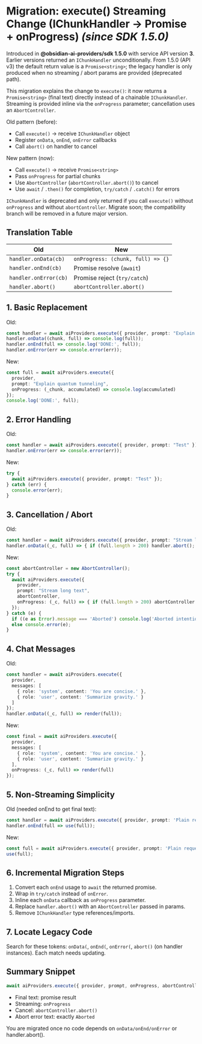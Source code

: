 # Migration: execute() Streaming Change (IChunkHandler → Promise + onProgress) *(since SDK 1.5.0)*

Introduced in **@obsidian-ai-providers/sdk 1.5.0** with service API version **3**. Earlier versions returned an `IChunkHandler` unconditionally. From 1.5.0 (API v3) the default return value is a `Promise<string>`; the legacy handler is only produced when no streaming / abort params are provided (deprecated path).

This migration explains the change to `execute()`: it now returns a `Promise<string>` (final text) directly instead of a chainable `IChunkHandler`. Streaming is provided inline via the `onProgress` parameter; cancellation uses an `AbortController`.

Old pattern (before):
- Call `execute()` → receive `IChunkHandler` object
- Register `onData`, `onEnd`, `onError` callbacks
- Call `abort()` on handler to cancel

New pattern (now):
- Call `execute()` → receive `Promise<string>`
- Pass `onProgress` for partial chunks
- Use `AbortController` (`abortController.abort()`) to cancel
- Use `await` / `.then()` for completion, `try/catch` / `.catch()` for errors

`IChunkHandler` is deprecated and only returned if you call `execute()` without `onProgress` and without `abortController`. Migrate soon; the compatibility branch will be removed in a future major version.

## Translation Table
| Old | New |
|-----|-----|
| `handler.onData(cb)` | `onProgress: (chunk, full) => {}` |
| `handler.onEnd(cb)` | Promise resolve (`await`) |
| `handler.onError(cb)` | Promise reject (`try/catch`) |
| `handler.abort()` | `abortController.abort()` |

## 1. Basic Replacement
Old:
```ts
const handler = await aiProviders.execute({ provider, prompt: "Explain quantum tunneling" });
handler.onData((chunk, full) => console.log(full));
handler.onEnd(full => console.log('DONE:', full));
handler.onError(err => console.error(err));
```
New:
```ts
const full = await aiProviders.execute({
  provider,
  prompt: "Explain quantum tunneling",
  onProgress: (_chunk, accumulated) => console.log(accumulated)
});
console.log('DONE:', full);
```

## 2. Error Handling
Old:
```ts
const handler = await aiProviders.execute({ provider, prompt: "Test" });
handler.onError(err => console.error(err));
```
New:
```ts
try {
  await aiProviders.execute({ provider, prompt: "Test" });
} catch (err) {
  console.error(err);
}
```

## 3. Cancellation / Abort
Old:
```ts
const handler = await aiProviders.execute({ provider, prompt: "Stream long text" });
handler.onData((_c, full) => { if (full.length > 200) handler.abort(); });
```
New:
```ts
const abortController = new AbortController();
try {
  await aiProviders.execute({
    provider,
    prompt: "Stream long text",
    abortController,
    onProgress: (_c, full) => { if (full.length > 200) abortController.abort(); }
  });
} catch (e) {
  if ((e as Error).message === 'Aborted') console.log('Aborted intentionally');
  else console.error(e);
}
```

## 4. Chat Messages
Old:
```ts
const handler = await aiProviders.execute({
  provider,
  messages: [
    { role: 'system', content: 'You are concise.' },
    { role: 'user', content: 'Summarize gravity.' }
  ]
});
handler.onData((_c, full) => render(full));
```
New:
```ts
const final = await aiProviders.execute({
  provider,
  messages: [
    { role: 'system', content: 'You are concise.' },
    { role: 'user', content: 'Summarize gravity.' }
  ],
  onProgress: (_c, full) => render(full)
});
```

## 5. Non-Streaming Simplicity
Old (needed onEnd to get final text):
```ts
const handler = await aiProviders.execute({ provider, prompt: 'Plain request' });
handler.onEnd(full => use(full));
```
New:
```ts
const full = await aiProviders.execute({ provider, prompt: 'Plain request' });
use(full);
```

## 6. Incremental Migration Steps
1. Convert each `onEnd` usage to `await` the returned promise.
2. Wrap in `try/catch` instead of `onError`.
3. Inline each `onData` callback as `onProgress` parameter.
4. Replace `handler.abort()` with an `AbortController` passed in params.
5. Remove `IChunkHandler` type references/imports.

## 7. Locate Legacy Code
Search for these tokens: `onData(`, `onEnd(`, `onError(`, `abort()` (on handler instances). Each match needs updating.

## Summary Snippet
```ts
await aiProviders.execute({ provider, prompt, onProgress, abortController });
```
- Final text: promise result
- Streaming: `onProgress`
- Cancel: `abortController.abort()`
- Abort error text: exactly `Aborted`

You are migrated once no code depends on `onData/onEnd/onError` or handler.abort().
